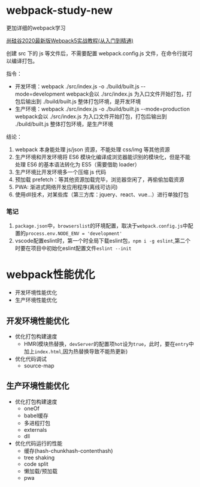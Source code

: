 # webpack-study-new

更加详细的webpack学习

[尚硅谷2020最新版Webpack5实战教程(从入门到精通)](https://www.bilibili.com/video/BV1e7411j7T5)

创建 src 下的 js 等文件后，不需要配置 webpack.config.js 文件，在命令行就可以编译打包。

指令：

* 开发环境：webpack ./src/index.js -o ./build/built.js --mode=development
  webpack会以 ./src/index.js 为入口文件开始打包，打包后输出到 ./build/built.js 整体打包环境，是开发环境
* 生产环境：webpack ./src/index.js -o ./build/built.js --mode=production
  webpack会以 ./src/index.js 为入口文件开始打包，打包后输出到 ./build/built.js 整体打包环境，是生产环境

结论：

1. webpack 本身能处理 js/json 资源，不能处理 css/img 等其他资源
2. 生产环境和开发环境将 ES6 模块化编译成浏览器能识别的模块化，但是不能处理 ES6 的基本语法转化为 ES5（需要借助 loader）
3. 生产环境比开发环境多一个压缩 js 代码
4. 预加载 prefetch：等其他资源加载完毕，浏览器空闲了，再偷偷加载资源
5. PWA: 渐进式网络开发应用程序(离线可访问)
6. 使用dll技术，对某些库（第三方库：jquery、react、vue...）进行单独打包

### 笔记

1. `package.json`中，`browserslist`的环境配置，取决于`webpack.config.js`中配置的`process.env.NODE_ENV = 'development'`
2. vscode配置eslint时，第一个时全局下载eslint包，`npm i -g eslint`,第二个时要在项目中初始化eslint配置文件`eslint --init`

# webpack性能优化

* 开发环境性能优化
* 生产环境性能优化

## 开发环境性能优化

* 优化打包构建速度
  * HMR(模块热替换，`devServer`的配置项`hot`设为`true`，此时，要在`entry`中加上`index.html`,因为热替换导致不能热更新)
* 优化代码调试
  * source-map

## 生产环境性能优化

* 优化打包构建速度
  * oneOf
  * babel缓存
  * 多进程打包
  * externals
  * dll
* 优化代码运行的性能
  * 缓存(hash-chunkhash-contenthash)
  * tree shaking
  * code split
  * 懒加载/预加载
  * pwa
